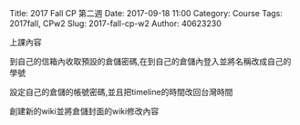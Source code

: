 Title: 2017 Fall CP 第二週
Date: 2017-09-18 11:00
Category: Course
Tags: 2017fall, CPw2
Slug: 2017-fall-cp-w2
Author: 40623230


<!-- PELICAN_END_SUMMARY -->

上課內容

到自己的信箱內收取預設的倉儲密碼,在到自己的倉儲內登入並將名稱改成自己的學號

設定自己的倉儲的帳號密碼,並且把timeline的時間改回台灣時間

創建新的wiki並將倉儲封面的wiki修改內容